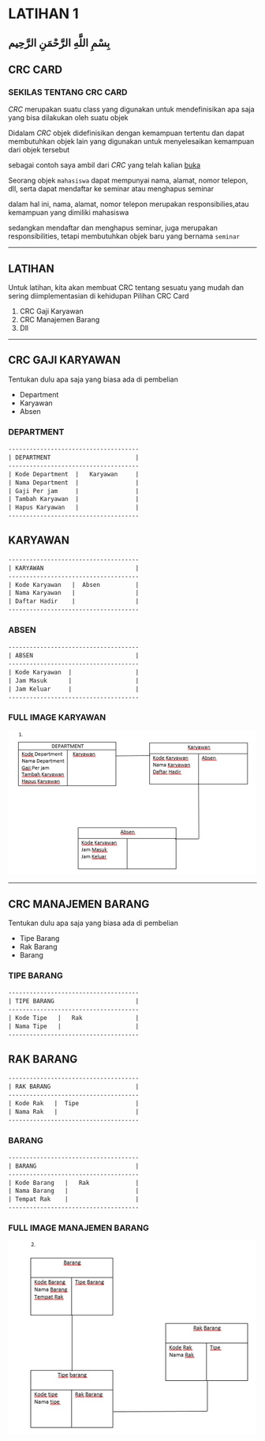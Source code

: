 # LATIHAN 1

## بِسْمِ اللَّهِ الرَّحْمَنِ الرَّحِيم  

## CRC CARD

### SEKILAS TENTANG CRC CARD

_CRC_ merupakan suatu class yang digunakan untuk mendefinisikan apa saja yang bisa dilakukan oleh suatu objek

Didalam _CRC_ objek didefinisikan dengan kemampuan tertentu dan dapat membutuhkan objek lain yang digunakan untuk menyelesaikan kemampuan dari objek tersebut

sebagai contoh saya ambil dari _CRC_ yang telah kalian [buka](http://agilemodeling.com/artifacts/crcModel.htm)

Seorang objek `mahasiswa` dapat mempunyai nama, alamat, nomor telepon, dll, serta dapat mendaftar ke seminar atau menghapus seminar

dalam hal ini, nama, alamat, nomor telepon merupakan responsibilies,atau kemampuan yang dimiliki mahasiswa

sedangkan mendaftar dan menghapus seminar, juga merupakan responsibilities, tetapi membutuhkan objek baru yang bernama `seminar`

---

## LATIHAN

Untuk latihan, kita akan membuat CRC tentang sesuatu yang mudah dan sering diimplementasian di kehidupan
Pilihan CRC Card

1. CRC Gaji Karyawan
2. CRC Manajemen Barang
3. Dll

---

## CRC GAJI KARYAWAN

Tentukan dulu apa saja yang biasa ada di pembelian

- Department
- Karyawan
- Absen

### DEPARTMENT

```txt
-------------------------------------
| DEPARTMENT                        |
-------------------------------------
| Kode Department  |   Karyawan     |
| Nama Department  |                |
| Gaji Per jam     |                |
| Tambah Karyawan  |                |
| Hapus Karyawan   |                |
-------------------------------------
```

## KARYAWAN

```txt
-------------------------------------
| KARYAWAN                          |
-------------------------------------
| Kode Karyawan   |  Absen          |
| Nama Karyawan   |                 |
| Daftar Hadir    |                 |
-------------------------------------
```

### ABSEN

```txt
-------------------------------------
| ABSEN                             |
-------------------------------------
| Kode Karyawan  |                  |
| Jam Masuk      |                  |
| Jam Keluar     |                  |
-------------------------------------
```

### FULL IMAGE KARYAWAN

![alt text](gambar/Karyawan.jpeg)

---

## CRC MANAJEMEN BARANG

Tentukan dulu apa saja yang biasa ada di pembelian

- Tipe Barang
- Rak Barang
- Barang

### TIPE BARANG

```txt
-------------------------------------
| TIPE BARANG                       |
-------------------------------------
| Kode Tipe   |   Rak               |
| Nama Tipe   |                     |
-------------------------------------
```

## RAK BARANG

```txt
-------------------------------------
| RAK BARANG                        |
-------------------------------------
| Kode Rak   |  Tipe                |
| Nama Rak   |                      |
-------------------------------------
```

### BARANG

```txt
-------------------------------------
| BARANG                            |
-------------------------------------
| Kode Barang   |   Rak             |
| Nama Barang   |                   |
| Tempat Rak    |                   |
-------------------------------------
```

### FULL IMAGE MANAJEMEN BARANG

![alt text](gambar/ManajemenBarang.jpeg)
